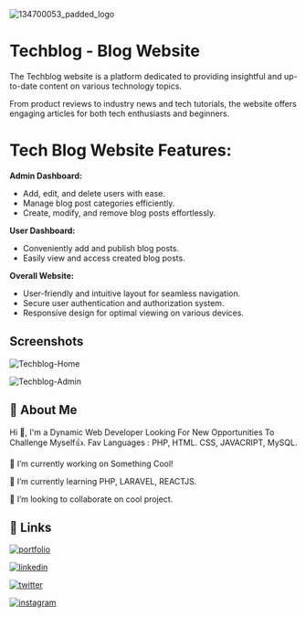 
![134700053_padded_logo](https://github.com/mayurlavadiya/techblog/assets/100776003/aae4470c-abcc-4d40-9381-51c463340a3c)

# Techblog - Blog Website

The Techblog website is a platform dedicated to providing insightful and up-to-date content on various technology topics.

From product reviews to industry news and tech tutorials, the website offers engaging articles for both tech enthusiasts and beginners. 


# Tech Blog Website Features:

**Admin Dashboard:**
        
* Add, edit, and delete users with ease.
* Manage blog post categories efficiently.
* Create, modify, and remove blog posts effortlessly.

**User Dashboard:**

* Conveniently add and publish blog posts.
* Easily view and access created blog posts.

**Overall Website:**

* User-friendly and intuitive layout for seamless navigation.
* Secure user authentication and authorization system.
* Responsive design for optimal viewing on various devices.


## Screenshots

![Techblog-Home](https://github.com/mayurlavadiya/techblog/assets/100776003/fa63b654-f8f4-4554-afc4-206d9c581c6c)

![Techblog-Admin](https://github.com/mayurlavadiya/techblog/assets/100776003/3669fff0-1f1e-4b2f-8435-dae138b42300)


## 🚀 About Me
Hi 👋, I'm a Dynamic Web Developer Looking For New Opportunities To Challenge Myself👍. Fav Languages : PHP, HTML. CSS, JAVACRIPT, MySQL.

🔭 I’m currently working on Something Cool!

🌱 I’m currently learning PHP, LARAVEL, REACTJS.

👯 I’m looking to collaborate on cool project.


## 🔗 Links
[![portfolio](https://img.shields.io/badge/my_portfolio-000?style=for-the-badge&logo=ko-fi&logoColor=white)](https://mayurlavadiya.dorik.io/)

[![linkedin](https://img.shields.io/badge/linkedin-0A66C2?style=for-the-badge&logo=linkedin&logoColor=white)](https://in.linkedin.com/in/mayurlavadiya)

[![twitter](https://img.shields.io/badge/twitter-1DA1F2?style=for-the-badge&logo=twitter&logoColor=white)](https://twitter.com/i/flow/login?redirect_after_login=%2FMayur_Lavadiya1)

[![instagram](https://img.shields.io/badge/instagram-405DE6?style=for-the-badge&logo=instagram&logoColor=white)](https://www.instagram.com/_mayur.lavadiya__/)
